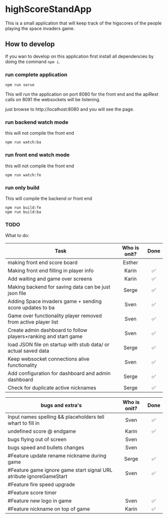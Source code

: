 # highScoreStandApp

This is a small application that will keep track of the higscores of the people playing the space invaders game.

## How to develop

If you wan to develop on this application first install all dependencies by doing the command `npm i`.

### run complete application

```cli
npm run serve
```

This will run the application on port 8080 for the front end and the apiRest calls on 8081 the websockets will be listening.  

just browse to http://localhost:8080 and you will see the page.

### run backend watch mode

this will not compile the front end

```cli
npm run watch:ba
```

### run front end watch mode

this will not compile the front end

```cli
npm run watch:fe
```

### run only build

This will compile the backend or front end

```cli
npm run build:fe
npm run build:ba
```

### TODO

What to do:

| Task                                                                    | Who is onit?  | Done                   |
| ----------------------------------------------------------------------- |:-------------:| :---------------------:|
| making front end score board                                            | Esther        |                        |
| Making front end filling in player info                                 | Karin         | :white_check_mark:     |
| Add waiting and game over screens                                       | Karin         | :white_check_mark:     |
| Making backend for saving data can be just json file                    | Serge         | :white_check_mark:     |
| Adding Space invaders game + sending score updates to ba                | Sven          | :white_check_mark:     |
| Game over functionality player removed from active player list          | Sven          | :white_check_mark:     |
| Create admin dashboard to follow players+ranking and start game         | Sven          | :white_check_mark:     |
| load JSON file on startup with stub data/ or actual saved data          | Serge         | :white_check_mark:     |
| Keep websocket connections alive functionality                          | Sven          | :white_check_mark:     |
| Add configuration for dashboard and admin dashboard                     | Serge         | :white_check_mark:     |
| Check for duplicate active nicknames                                    | Serge         | :white_check_mark:     |

| bugs and extra's                                                        | Who is onit?  | Done                   |
| ----------------------------------------------------------------------- |:-------------:| :---------------------:|
| Input names spelling && placeholders tell whart to fill in              | Sven          | :white_check_mark:     |
| undefined score @ endgame                                               | Karin         | :white_check_mark:     |
| bugs flying out of screen                                               | Sven          |                        |
| bugs speed and bullets changes                                          | Sven          |                        |
| #Feature update rename nickname during game                             | Serge         | :white_check_mark:     |
| #Feature game ignore game start signal URL atribute ignoreGameStart     | Sven          | :white_check_mark:     |
| #Feature fire speed upgrade                                             |               |                        |
| #Feature score timer                                                    |               |                        |
| #Feature new logo in game                                               | Sven          | :white_check_mark:     |
| #Feature nickname on top of game                                        | Karin         | :white_check_mark:     |
